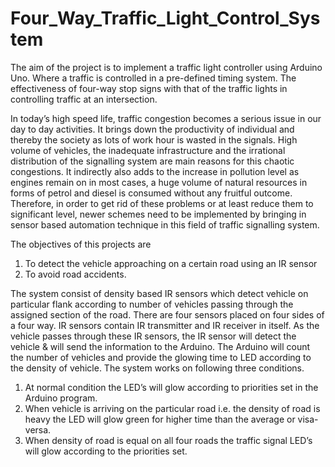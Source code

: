 # Four_Way_Traffic_Light_Control_System
The aim of the project is to implement a traffic light controller using Arduino Uno. Where a traffic is controlled in a pre-defined timing system. The effectiveness of four-way stop signs with that of the traffic lights in controlling traffic at an intersection.

In today’s high speed life, traffic congestion becomes a serious issue in our day to day activities. It brings down the productivity of individual and thereby the society as lots of work hour is wasted in the signals. High volume of vehicles, the inadequate infrastructure and the irrational distribution of the signalling system are main reasons for this chaotic congestions. It indirectly also adds to the increase in pollution level as engines remain on in most cases, a huge volume of natural resources in forms of petrol and diesel is consumed without any fruitful outcome. Therefore, in order to get rid of these problems or at least reduce them to significant level, newer schemes need to be   implemented by bringing in sensor based automation technique in this field of traffic signalling system.

The objectives of this projects are 
1) To detect the vehicle approaching on a certain road using an IR sensor
2) To avoid road accidents.
  
The system consist of density based IR sensors which detect vehicle on particular flank according to number of vehicles passing through the assigned section of the road. There are four sensors placed on four sides of a four way. IR sensors contain IR transmitter and IR receiver in itself. As the vehicle passes through these IR sensors, the  IR  sensor  will  detect  the  vehicle  &  will  send  the information  to  the  Arduino. The Arduino will count the number of vehicles and provide the glowing time to LED according to the density of vehicle.
The system works on following three conditions.

1.	At normal condition the LED’s will glow according to priorities set in the Arduino program.
2.	When vehicle is arriving on the particular road i.e. the density of road is heavy the LED will glow green for higher time than the average or visa-versa.
3.	When density of road is equal on all four roads the traffic signal LED’s will glow according to the priorities set.

